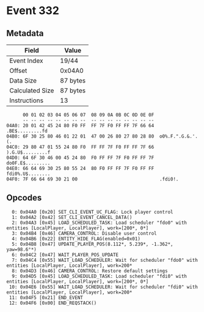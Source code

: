 # Event 332

## Metadata

| Field           | Value    |
|-----------------|----------|
| Event Index     | 19/44    |
| Offset          | 0x04A0   |
| Data Size       | 87 bytes |
| Calculated Size | 87 bytes |
| Instructions    | 13       |

```
      00 01 02 03 04 05 06 07  08 09 0A 0B 0C 0D 0E 0F
      -- -- -- -- -- -- -- --  -- -- -- -- -- -- -- --
04A0: 20 01 42 45 24 80 F0 FF  FF 7F F0 FF FF 7F 66 64   .BE$.........fd
04B0: 6F 30 25 80 46 01 22 01  47 00 26 80 27 80 28 80  o0%.F.".G.&.'.(.
04C0: 29 80 47 01 55 24 80 F0  FF FF 7F F0 FF FF 7F 66  ).G.U$.........f
04D0: 64 6F 30 46 00 45 24 80  F0 FF FF 7F F0 FF FF 7F  do0F.E$.........
04E0: 66 64 69 30 25 80 55 24  80 F0 FF FF 7F F0 FF FF  fdi0%.U$........
04F0: 7F 66 64 69 30 21 00                              .fdi0!.         
```

## Opcodes

```
  0: 0x04A0 [0x20] SET_CLI_EVENT_UC_FLAG: Lock player control
  1: 0x04A2 [0x42] SET_CLI_EVENT_CANCEL_DATA()
  2: 0x04A3 [0x45] LOAD_SCHEDULED_TASK: Load scheduler "fdo0" with entities [LocalPlayer, LocalPlayer], work=[200*, 0*]
  3: 0x04B4 [0x46] CAMERA_CONTROL: Disable user control
  4: 0x04B6 [0x22] ENTITY_HIDE_FLAG(enabled=0x01)
  5: 0x04B8 [0x47] UPDATE_PLAYER_POS(8.112*, 5.239*, -1.362*, yaw=98.6°*)
  6: 0x04C2 [0x47] WAIT_PLAYER_POS_UPDATE
  7: 0x04C4 [0x55] WAIT_LOAD_SCHEDULER: Wait for scheduler "fdo0" with entities [LocalPlayer, LocalPlayer], work=200*
  8: 0x04D3 [0x46] CAMERA_CONTROL: Restore default settings
  9: 0x04D5 [0x45] LOAD_SCHEDULED_TASK: Load scheduler "fdi0" with entities [LocalPlayer, LocalPlayer], work=[200*, 0*]
 10: 0x04E6 [0x55] WAIT_LOAD_SCHEDULER: Wait for scheduler "fdi0" with entities [LocalPlayer, LocalPlayer], work=200*
 11: 0x04F5 [0x21] END_EVENT
 12: 0x04F6 [0x00] END_REQSTACK()
```
